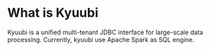 # What is Kyuubi

Kyuubi is a unified multi-tenant JDBC interface for large-scale data processing. Currently, kyuubi use Apache Spark as SQL engine.